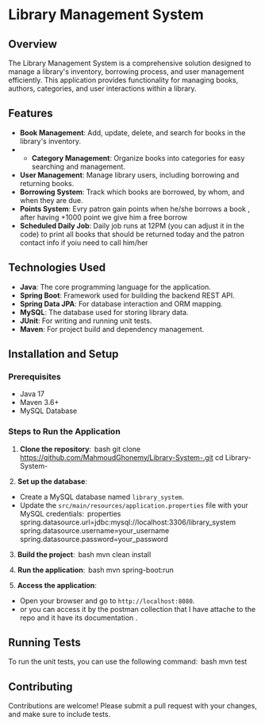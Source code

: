 # Library Management System

## Overview
The Library Management System is a comprehensive solution designed to manage a library's inventory, borrowing process, and user management efficiently. This application provides functionality for managing books, authors, categories, and user interactions within a library.

## Features
- **Book Management**: Add, update, delete, and search for books in the library's inventory.
- - **Category Management**: Organize books into categories for easy searching and management.
- **User Management**: Manage library users, including borrowing and returning books.
- **Borrowing System**: Track which books are borrowed, by whom, and when they are due.
- **Points System**: Evry patron gain points when he/she borrows a book , after having +1000 point we give him a free borrow
- **Scheduled Daily Job**: Daily job runs at 12PM (you can adjust it in the code) to print all books that should be returned today and the patron contact info if yoiu need to call him/her

## Technologies Used
- **Java**: The core programming language for the application.
- **Spring Boot**: Framework used for building the backend REST API.
- **Spring Data JPA**: For database interaction and ORM mapping.
- **MySQL**: The database used for storing library data.
- **JUnit**: For writing and running unit tests.
- **Maven**: For project build and dependency management.

## Installation and Setup

### Prerequisites
- Java 17
- Maven 3.6+
- MySQL Database

### Steps to Run the Application
1. **Clone the repository**:
    ⁠bash
   git clone https://github.com/MahmoudGhonemy/Library-System-.git
   cd Library-System-
   

⁠ 2. **Set up the database**:
   - Create a MySQL database named `library_system`.
   - Update the `src/main/resources/application.properties` file with your MySQL credentials:
      ⁠properties
     spring.datasource.url=jdbc:mysql://localhost:3306/library_system
     spring.datasource.username=your_username
     spring.datasource.password=your_password
     

⁠ 3. **Build the project**:
    ⁠bash
   mvn clean install
   

⁠ 4. **Run the application**:
    ⁠bash
   mvn spring-boot:run
   

⁠ 5. **Access the application**:
   - Open your browser and go to `http://localhost:8080`.
   - or you can access it by the postman collection that I have attache to the repo and it have its documentation .

## Running Tests
To run the unit tests, you can use the following command:
 ⁠bash
mvn test


## Contributing
Contributions are welcome! Please submit a pull request with your changes, and make sure to include tests.

